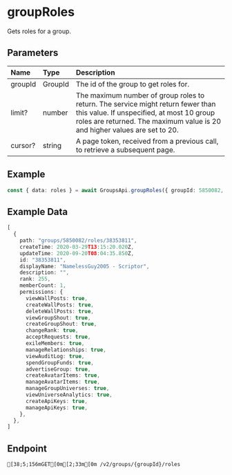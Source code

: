 
# groupRoles
Gets roles for a group.


## Parameters
| Name    | Type    | Description                                                                                                                                                                                                |
| :------ | :------ | :--------------------------------------------------------------------------------------------------------------------------------------------------------------------------------------------------------- |
| groupId | GroupId | The id of the group to get roles for.                                                                                                                                                                      |
| limit?  | number  | The maximum number of group roles to return. The service might return fewer than this value. If unspecified, at most 10 group roles are returned. The maximum value is 20 and higher values are set to 20. |
| cursor? | string  | A page token, received from a previous call, to retrieve a subsequent page.                                                                                                                                |



## Example
```ts copy showLineNumbers
const { data: roles } = await GroupsApi.groupRoles({ groupId: 5850082, limit: 1 }); 
```


## Example Data
```ts copy showLineNumbers
[
  {
    path: "groups/5850082/roles/38353811",
    createTime: 2020-03-29T13:15:20.020Z,
    updateTime: 2020-09-20T08:04:35.850Z,
    id: "38353811",
    displayName: "NamelessGuy2005 - Scriptor",
    description: "",
    rank: 255,
    memberCount: 1,
    permissions: {
      viewWallPosts: true,
      createWallPosts: true,
      deleteWallPosts: true,
      viewGroupShout: true,
      createGroupShout: true,
      changeRank: true,
      acceptRequests: true,
      exileMembers: true,
      manageRelationships: true,
      viewAuditLog: true,
      spendGroupFunds: true,
      advertiseGroup: true,
      createAvatarItems: true,
      manageAvatarItems: true,
      manageGroupUniverses: true,
      viewUniverseAnalytics: true,
      createApiKeys: true,
      manageApiKeys: true,
    },
  },
] 
```


## Endpoint
```ansi
[38;5;156mGET[0m[2;33m[0m /v2/groups/{groupId}/roles
```
  